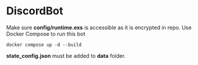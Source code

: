 # DiscordBot

Make sure **config/runtime.exs** is accessible as it is encrypted in repo.
Use Docker Compose to run this bot

```
docker compose up -d --build
```

**state_config.json** must be added to **data** folder.
